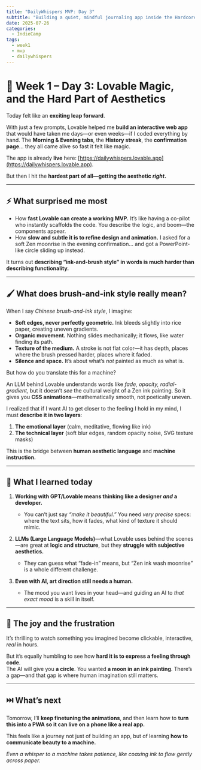 ```yaml
---
title: "DailyWhispers MVP: Day 3"
subtitle: "Building a quiet, mindful journaling app inside the Hardcore AI Builders Camp (硬核AI Builder 群)"
date: 2025-07-26
categories:
  - IndieCamp
tags:
  - week1
  - mvp
  - dailywhispers
---
```

# 🌿 Week 1 – Day 3: Lovable Magic, and the Hard Part of Aesthetics  

Today felt like an **exciting leap forward**.  

With just a few prompts, Lovable helped me **build an interactive web app** that would have taken me days—or even weeks—if I coded everything by hand. The **Morning & Evening tabs**, the **History streak**, the **confirmation page**… they all came alive so fast it felt like magic.  

The app is already **live** here: [https://dailywhispers.lovable.app](https://dailywhispers.lovable.app).  

But then I hit the **hardest part of all—getting the aesthetic *right*.**  

---

## ⚡ **What surprised me most**  

- How **fast Lovable can create a working MVP.** It’s like having a co-pilot who instantly scaffolds the code. You describe the logic, and boom—the components appear.  
- How **slow and subtle it is to refine design and animation.** I asked for a soft Zen moonrise in the evening confirmation… and got a PowerPoint-like circle sliding up instead.  

It turns out **describing “ink-and-brush style” in words is much harder than describing functionality.**  

---

## 🖌️ **What does brush-and-ink style really mean?**  

When I say *Chinese brush-and-ink style*, I imagine:  

- **Soft edges, never perfectly geometric.** Ink bleeds slightly into rice paper, creating uneven gradients.  
- **Organic movement.** Nothing slides mechanically; it flows, like water finding its path.  
- **Texture of the medium.** A stroke is not flat color—it has depth, places where the brush pressed harder, places where it faded.  
- **Silence and space.** It’s about what’s *not* painted as much as what is.  

But how do you translate this for a machine?  

An LLM behind Lovable understands words like *fade, opacity, radial-gradient,* but it doesn’t *see* the cultural weight of a Zen ink painting. So it gives you **CSS animations**—mathematically smooth, not poetically uneven.  

I realized that if I want AI to get closer to the feeling I hold in my mind, I must **describe it in two layers**:  
1. **The emotional layer** (calm, meditative, flowing like ink)  
2. **The technical layer** (soft blur edges, random opacity noise, SVG texture masks)  

This is the bridge between **human aesthetic language** and **machine instruction.**  

---

## 🧭 **What I learned today**  

1. **Working with GPT/Lovable means thinking like a designer *and* a developer.**  
   - You can’t just say *“make it beautiful.”* You need *very precise* specs: where the text sits, how it fades, what kind of texture it should mimic.  

2. **LLMs (Large Language Models)**—what Lovable uses behind the scenes—are great at **logic and structure**, but they **struggle with subjective aesthetics.**  
   - They can guess what “fade-in” means, but “Zen ink wash moonrise” is a whole different challenge.  

3. **Even with AI, art direction still needs a human.**  
   - The mood you want lives in your head—and guiding an AI to *that exact mood* is a skill in itself.  

---

## 🌙 **The joy and the frustration**  

It’s thrilling to watch something you imagined become clickable, interactive, *real* in hours.  

But it’s equally humbling to see how **hard it is to express a feeling through code**.  
The AI will give you **a circle**. You wanted **a moon in an ink painting**. There’s a gap—and that gap is where human imagination still matters.  

---

## ⏭️ **What’s next**  

Tomorrow, I’ll **keep finetuning the animations**, and then learn how to **turn this into a PWA so it can live on a phone like a real app.**  

This feels like a journey not just of building an app, but of learning **how to communicate beauty to a machine.**  

*Even a whisper to a machine takes patience, like coaxing ink to flow gently across paper.*  

